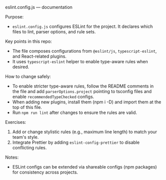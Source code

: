 eslint.config.js — documentation

Purpose:
- `eslint.config.js` configures ESLint for the project. It declares which files to lint, parser options, and rule sets.

Key points in this repo:
- The file composes configurations from `@eslint/js`, `typescript-eslint`, and React-related plugins.
- It uses `typescript-eslint` helper to enable type-aware rules when desired.

How to change safely:
- To enable stricter type-aware rules, follow the README comments in the file and add `parserOptions.project` pointing to tsconfig files and enable `recommendedTypeChecked` configs.
- When adding new plugins, install them (npm i -D) and import them at the top of this file.
- Run `npm run lint` after changes to ensure the rules are valid.

Exercises:
1) Add or change stylistic rules (e.g., maximum line length) to match your team's style.
2) Integrate Prettier by adding `eslint-config-prettier` to disable conflicting rules.

Notes:
- ESLint configs can be extended via shareable configs (npm packages) for consistency across projects.
